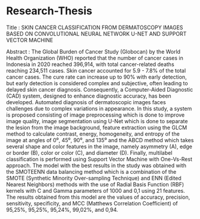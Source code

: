 # Research-Thesis
Title : SKIN CANCER CLASSIFICATION FROM DERMATOSCOPY IMAGES  BASED ON CONVOLUTIONAL NEURAL NETWORK U-NET AND  SUPPORT VECTOR MACHINE 

Abstract : 
The Global Burden of Cancer Study (Globocan) by the World Health Organization (WHO) reported that the number of cancer cases in Indonesia in 2020 reached 396,914, with total cancer-related deaths reaching 234,511 cases. Skin cancer accounted for 5.9 - 7.8% of the total cancer cases. The cure rate can increase up to 90% with early detection, but early detection is considered complex and subjective, often leading to delayed skin cancer diagnosis. Consequently, a Computer-Aided Diagnostic (CAD) system, designed to enhance diagnostic accuracy, has been developed. Automated diagnosis of dermatoscopic images faces challenges due to complex variations in appearance. In this study, a system is proposed consisting of image preprocessing which is done to improve image quality, image segmentation using U-Net which is done to separate the lesion from the image background, feature extraction using the GLCM method to calculate contrast, energy, homogeneity, and entropy of the image at angles of 0⁰, 45⁰, 90⁰, and 135⁰ and the ABCD method which takes several shape and color features in the image, namely asymmetry (A), edge or border (B), color or color (C), and diameter (D). Finally, multilabel classification is performed using Support Vector Machine with One-Vs-Rest approach. The model with the best results in the study was obtained with the SMOTEENN data balancing method which is a combination of the SMOTE (Synthetic Minority Over-sampling Technique) and ENN (Edited Nearest Neighbors) methods with the use of Radial Basis Function (RBF) kernels with C and Gamma parameters of 1000 and 0,1 using 21 features. The results obtained from this model are the values of accuracy, precision, sensitivity, specificity, and MCC (Matthews Correlation Coefficient) of 95,25%, 95,25%, 95,24%, 99,02%, and 0,94. 
